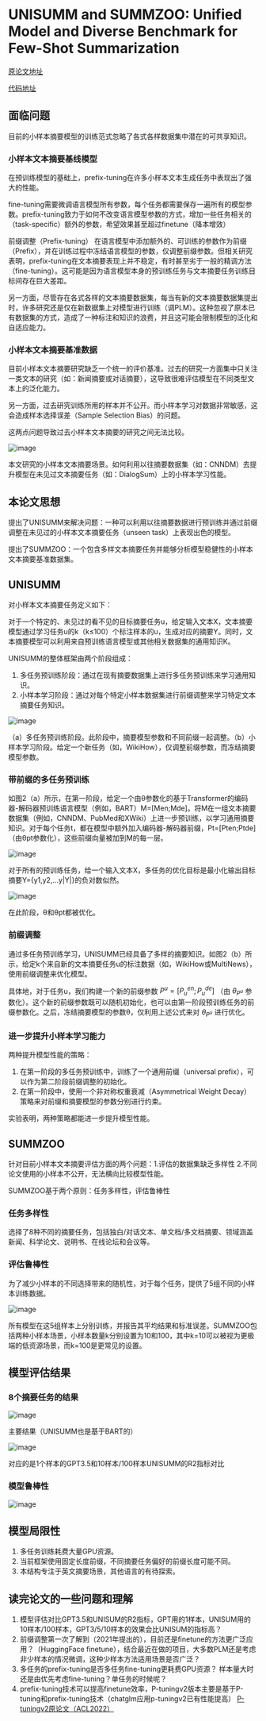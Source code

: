# UNISUMM and SUMMZOO: Unified Model and Diverse Benchmark for Few-Shot Summarization

[原论文地址](https://aclanthology.org/2023.acl-long.718.pdf)

[代码地址](https://github.com/microsoft/UniSumm)

## 面临问题

目前的小样本摘要模型的训练范式忽略了各式各样数据集中潜在的可共享知识。

### 小样本文本摘要基线模型
在预训练模型的基础上，prefix-tuning在许多小样本文本生成任务中表现出了强大的性能。

fine-tuning需要微调语言模型所有参数，每个任务都需要保存一遍所有的模型参数。prefix-tuning致力于如何不改变语言模型参数的方式，增加一些任务相关的（task-specific）额外的参数，希望效果甚至超过finetune（降本增效）

前缀调整（Prefix-tuning） 在语言模型中添加额外的、可训练的参数作为前缀（Prefix），并在训练过程中冻结语言模型的参数，仅调整前缀参数。但相关研究表明，prefix-tuning在文本摘要表现上并不稳定，有时甚至劣于一般的精调方法（fine-tuning）。这可能是因为语言模型本身的预训练任务与文本摘要任务训练目标间存在巨大差距。

另一方面，尽管存在各式各样的文本摘要数据集，每当有新的文本摘要数据集提出时，许多研究还是仅在新数据集上对模型进行训练（调PLM）。这种忽视了原本已有数据集的方式，造成了一种标注和知识的浪费，并且这可能会限制模型的泛化和自适应能力。

### 小样本文本摘要基准数据
目前小样本文本摘要研究缺乏一个统一的评价基准。过去的研究一方面集中只关注一类文本的研究（如：新闻摘要或对话摘要），这导致很难评估模型在不同类型文本上的泛化能力。

另一方面，过去研究训练所用的样本并不公开。而小样本学习对数据非常敏感，这会造成样本选择误差（Sample Selection Bias）的问题。

这两点问题导致过去小样本文本摘要的研究之间无法比较。

![image](1.png)

本文研究的小样本文本摘要场景。如何利用以往摘要数据集（如：CNNDM）去提升模型在未见过文本摘要任务（如：DialogSum）上的小样本学习性能。

## 本论文思想
提出了UNISUMM来解决问题：一种可以利用以往摘要数据进行预训练并通过前缀调整在未见过的小样本文本摘要任务（unseen task）上表现出色的模型。

提出了SUMMZOO：一个包含多样文本摘要任务并能够分析模型稳健性的小样本文本摘要基准数据集。

## UNISUMM

对小样本文本摘要任务定义如下：

对于一个特定的、未见过的看不见的目标摘要任务u，给定输入文本X，文本摘要模型通过学习任务u的k（k≤100）个标注样本的u，生成对应的摘要Y。同时，文本摘要模型可以利用来自预训练语言模型或其他相关数据集的通用知识K。

UNISUMM的整体框架由两个阶段组成：
1. 多任务预训练阶段：通过在现有摘要数据集上进行多任务预训练来学习通用知识。
2. 小样本学习阶段：通过对每个特定小样本数据集进行前缀调整来学习特定文本摘要任务知识。

![image](2.png)

（a）多任务预训练阶段。此阶段中，摘要模型参数和不同前缀一起调整。（b）小样本学习阶段。给定一个新任务（如，WikiHow），仅调整前缀参数，而冻结摘要模型参数。

### 带前缀的多任务预训练

如图2（a）所示，在第一阶段，给定一个由θ参数化的基于Transformer的编码器-解码器预训练语言模型（例如，BART）M=[Men;Mde]。将M在一组文本摘要数据集（例如，CNNDM、PubMed和XWiki）上进一步预训练，以学习通用摘要知识。对于每个任务t，都在模型中额外加入编码器-解码器前缀，Pt=[Pten;Ptde]（由θpt参数化），这些前缀向量被加到M的每一层。

![image](3.png)

对于所有的预训练任务，给一个输入文本X，多任务的优化目标是最小化输出目标摘要Y={y1,y2,...y|Y|}的负对数似然。

![image](4.png)

在此阶段，θ和θpt都被优化。

### 前缀调整
通过多任务预训练学习，UNISUMM已经具备了多样的摘要知识。如图2（b）所示，给定k个来自新的文本摘要任务u的标注数据（如，WikiHow或MultiNews），使用前缀调整来优化模型。

具体地，对于任务u，我们构建一个新的前缀参数
$P^{u} = [P_{u}^{en};P_{u}^{de}]$
（由
$θ_{P^{u}}$
参数化）。这个新的前缀参数既可以随机初始化，也可以由第一阶段预训练任务的前缀参数化。之后，冻结摘要模型的参数θ，仅利用上述公式来对
$θ_{P^{u}}$
进行优化。

### 进一步提升小样本学习能力
两种提升模型性能的策略：

1. 在第一阶段的多任务预训练中，训练了一个通用前缀（universal prefix），可以作为第二阶段前缀调整的初始化。
2. 在第一阶段中，使用一个非对称权重衰减（Asymmetrical Weight Decay）策略来对前缀和摘要模型的参数分别进行约束。

实验表明，两种策略都能进一步提升模型性能。

## SUMMZOO
针对目前小样本文本摘要评估方面的两个问题：1.评估的数据集缺乏多样性 2.不同论文使用的小样本不公开，无法横向比较模型性能。

SUMMZOO基于两个原则：任务多样性，评估鲁棒性

### 任务多样性
选择了8种不同的摘要任务，包括独白/对话文本、单文档/多文档摘要、领域涵盖新闻、科学论文、说明书、在线论坛和会议等。

### 评估鲁棒性
为了减少小样本的不同选择带来的随机性，对于每个任务，提供了5组不同的小样本训练数据。

![image](5.png)

所有模型在这5组样本上分别训练，并报告其平均结果和标准误差。SUMMZOO包括两种小样本场景，小样本数量k分别设置为10和100，其中k=10可以被视为更极端的低资源场景，而k=100是更常见的设置。

## 模型评估结果
### 8个摘要任务的结果
![image](6.png)

主要结果（UNISUMM也是基于BART的）

![image](7.png)

对应的是1个样本的GPT3.5和10样本/100样本UNISUMM的R2指标对比

### 模型鲁棒性

![image](8.png)

## 模型局限性
1. 多任务训练耗费大量GPU资源。
2. 当前框架使用固定长度前缀，不同摘要任务偏好的前缀长度可能不同。
3. 本结构专注于英文摘要场景，其他语言的有待探索。

## 读完论文的一些问题和理解
1. 模型评估对比GPT3.5和UNISUM的R2指标，GPT用的1样本，UNISUM用的10样本/100样本，GPT3/5/10样本的效果会比UNISUM的指标高？
2. 前缀调整第一次了解到（2021年提出的），目前还是finetune的方法更广泛应用？（HuggingFace finetune），结合最近在做的项目，大多数PLM还是考虑非少样本的情况微调，这种少样本方法适用场景是否广泛？
3. 多任务的prefix-tuning是否多任务fine-tuning更耗费GPU资源？ 样本量大时还是由优先考虑fine-tuning？单任务的时候呢？
4. prefix-tuning技术可以提高finetune效率，P-tuningv2版本主要是基于P-tuning和prefix-tuning技术（chatglm应用p-tuningv2已有性能提高）  [P-tuningv2原论文（ACL2022）](https://arxiv.org/pdf/2110.07602.pdf)
